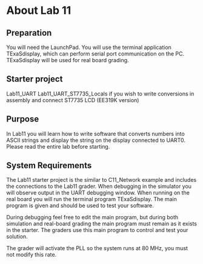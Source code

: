 # About Lab 11

## Preparation
You will need the LaunchPad. You will use the terminal application TExaSdisplay, which can perform serial port communication on the PC. TExaSdisplay will be used for real board grading.  

## Starter project
Lab11_UART
Lab11_UART_ST7735_Locals if you wish to write conversions in assembly and connect ST7735 LCD (EE319K version)

## Purpose
In Lab11 you will learn how to write software that converts numbers into ASCII strings and display the string on the display connected to UART0. Please read the entire lab before starting.

## System Requirements
The Lab11 starter project is the similar to C11_Network example and includes the connections to the Lab11 grader. When debugging in the simulator you will observe output in the UART debugging window. When running on the real board you will run the terminal program TExaSdisplay. The main program is given and should be used to test your software.

During debugging feel free to edit the main program, but during both simulation and real-board grading the main program must remain as it exists in the starter. The graders use this main program to control and test your solution.

The grader will activate the PLL so the system runs at 80 MHz, you must not modify this rate.
